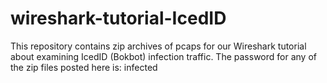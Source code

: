 # wireshark-tutorial-IcedID
This repository contains zip archives of pcaps for our Wireshark tutorial about examining IcedID (Bokbot) infection traffic. The password for any of the zip files posted here is: infected
